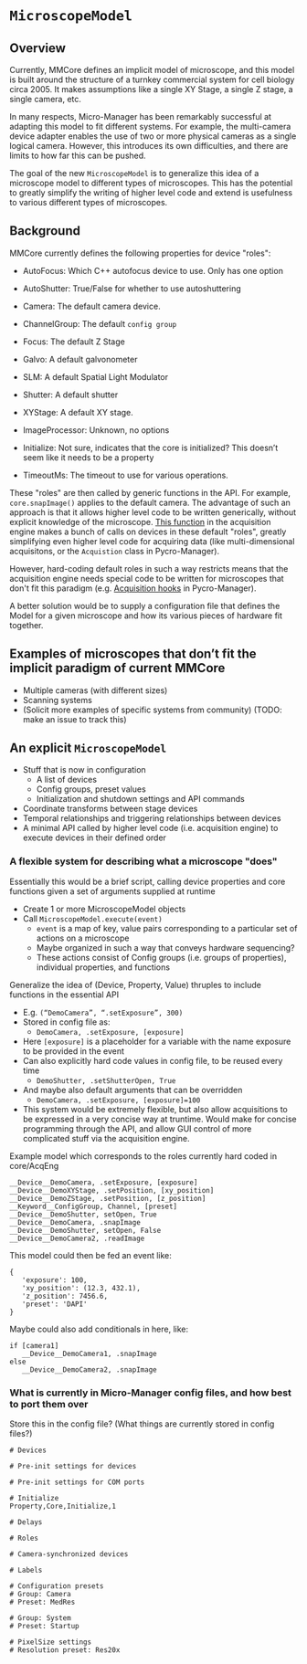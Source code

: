 # `MicroscopeModel`

## Overview

Currently, MMCore defines an implicit model of microscope, and this model is built around the structure of a turnkey commercial system for cell biology circa 2005. It makes assumptions like a single XY Stage, a single Z stage, a single camera, etc.

In many respects, Micro-Manager has been remarkably successful at adapting this model to fit different systems. For example, the multi-camera device adapter enables the use of two or more physical cameras as a single logical camera. However, this introduces its own difficulties, and there are limits to how far this can be pushed.

The goal of the new `MicroscopeModel` is to generalize this idea of a microscope model to different types of microscopes. This has the potential to greatly simplify the writing of higher level code and extend is usefulness to various different types of microscopes.


## Background
MMCore currently defines the following properties for device "roles":

* AutoFocus: Which C++ autofocus device to use. Only has one option
* AutoShutter: True/False for whether to use autoshuttering
* Camera: The default camera device.
* ChannelGroup: The default `config group` 
* Focus: The default Z Stage
* Galvo: A default galvonometer
* SLM: A default Spatial Light Modulator
* Shutter: A default shutter
* XYStage: A default XY stage.
* ImageProcessor: Unknown, no options

 * Initialize: Not sure, indicates that the core is initialized? This doesn’t seem like it needs to be a property
 * TimeoutMs: The timeout to use for various operations.

These "roles" are then called by generic functions in the API. For example, `core.snapImage()` applies to the default camera. The advantage of such an approach is that it allows higher level code to be written generically, without explicit knowledge of the microscope. [This function](https://github.com/micro-manager/AcqEngJ/blob/c2ef88e98b2baf4117d3422fca3a6a37204e1c6d/src/main/java/org/micromanager/acqj/internal/acqengj/Engine.java#L410) in the acquisition engine makes a bunch of calls on devices in these default "roles", greatly simplifying even higher level code for acquiring data (like multi-dimensional acquisitons, or the `Acquistion` class in Pycro-Manager).

However, hard-coding default roles in such a way restricts means that the acquisition engine needs special code to be written for microscopes that don't fit this paradigm (e.g. [Acquisition hooks](https://pycro-manager.readthedocs.io/en/latest/acq_hooks.html) in Pycro-Manager).

A better solution would be to supply a configuration file that defines the Model for a given microscope and how its various pieces of hardware fit together.


## Examples of microscopes that don’t fit the implicit paradigm of current MMCore
* Multiple cameras (with different sizes)
* Scanning systems
* (Solicit more examples of specific systems from community) (TODO: make an issue to track this)


## An explicit `MicroscopeModel`

* Stuff that is now in configuration
  * A list of devices
  * Config groups, preset values
  * Initialization and shutdown settings and API commands
* Coordinate transforms between stage devices 
* Temporal relationships and triggering relationships between devices
* A minimal API called by higher level code (i.e. acquisition engine) to execute devices in their defined order

### A flexible system for describing what a microscope "does"

Essentially this would be a brief script, calling device properties and core functions given a set of arguments supplied at runtime

* Create 1 or more MicroscopeModel objects
* Call `MicroscopeModel.execute(event)`
  * `event` is a map of key, value pairs corresponding to a particular set of actions on a microscope
   * Maybe organized in such a way that conveys hardware sequencing? 
   * These actions consist of Config groups (i.e. groups of properties), individual properties, and functions 

Generalize the idea of (Device, Property, Value) thruples to include functions in the essential API
  * E.g. `(“DemoCamera”, “.setExposure”, 300)`
* Stored in config file as: 
  * `DemoCamera, .setExposure, [exposure]`
* Here `[exposure]` is a placeholder for a variable with the name exposure to be provided in the event
* Can also explicitly hard code values in config file, to be reused every time
  * `DemoShutter, .setShutterOpen, True`
* And maybe also default arguments that can be overridden
  * `DemoCamera, .setExposure, [exposure]=100`
* This system would be extremely flexible, but also allow acquisitions to be expressed in a very concise way at truntime. Would make for concise programming through the API, and allow GUI control of more complicated stuff via the acquisition engine.

Example model which corresponds to the roles currently hard coded in core/AcqEng

```
__Device__DemoCamera, .setExposure, [exposure]
__Device__DemoXYStage, .setPosition, [xy_position] 
__Device__DemoZStage, .setPosition, [z_position]
__Keyword__ConfigGroup, Channel, [preset]  
__Device__DemoShutter, setOpen, True
__Device__DemoCamera, .snapImage
__Device__DemoShutter, setOpen, False
__Device__DemoCamera2, .readImage
```

This model could then be fed an event like:

```
{
   'exposure': 100,
   'xy_position': (12.3, 432.1),
   'z_position': 7456.6,
   'preset': 'DAPI'
}

```

Maybe could also add conditionals in here, like:

```
if [camera1]
   __Device__DemoCamera1, .snapImage
else 
   __Device__DemoCamera2, .snapImage
```






### What is currently in Micro-Manager config files, and how best to port them over

Store this in the config file? (What things are currently stored in config files?)

```
# Devices

# Pre-init settings for devices

# Pre-init settings for COM ports

# Initialize
Property,Core,Initialize,1

# Delays

# Roles

# Camera-synchronized devices

# Labels

# Configuration presets
# Group: Camera
# Preset: MedRes

# Group: System
# Preset: Startup

# PixelSize settings
# Resolution preset: Res20x
```
